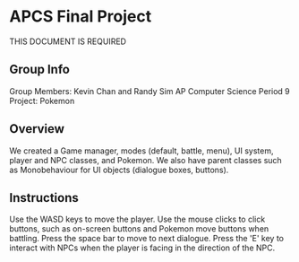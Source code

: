 # APCS Final Project
THIS DOCUMENT IS REQUIRED
## Group Info
Group Members: Kevin Chan and Randy Sim
AP Computer Science Period 9
Project: Pokemon
## Overview
We created a Game manager, modes (default, battle, menu), UI system, player and NPC classes, and Pokemon.
We also have parent classes such as Monobehaviour for UI objects (dialogue boxes, buttons).
## Instructions
Use the WASD keys to move the player.
Use the mouse clicks to click buttons, such as on-screen buttons and Pokemon move buttons when battling.
Press the space bar to move to next dialogue.
Press the 'E' key to interact with NPCs when the player is facing in the direction of the NPC.
